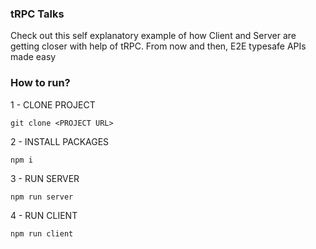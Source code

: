 ### tRPC Talks

Check out this self explanatory example of how Client and Server are getting closer with help of tRPC. From now and then, E2E typesafe APIs made easy

### How to run?

1 - CLONE PROJECT

```
git clone <PROJECT URL>
```

2 - INSTALL PACKAGES

```
npm i
```

3 - RUN SERVER

```
npm run server
```

4 - RUN CLIENT

```
npm run client
```
